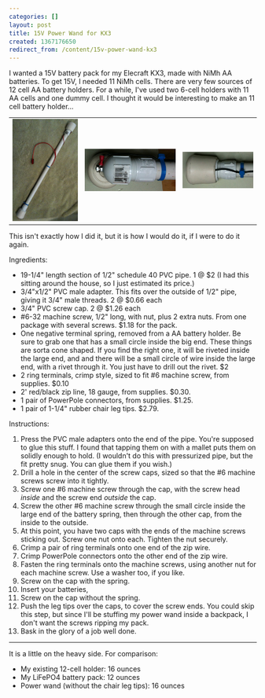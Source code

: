 ```yaml
---
categories: []
layout: post
title: 15V Power Wand for KX3
created: 1367176650
redirect_from: /content/15v-power-wand-kx3
---
```

I wanted a 15V battery pack for my Elecraft KX3, made with NiMh AA batteries.  To get 15V, I needed 11 NiMh cells.  There are very few sources of 12 cell AA battery holders.  For a while, I've used two 6-cell holders with 11 AA cells and one dummy cell.  I thought it would be interesting to make an 11 cell battery holder...

<table style="border-style:hidden;">
<tr>
<td>
<img src="/files/wand.png">
</td>
<td>
<img src="/files/uncapped.PNG">
</td>
<td>
<img src="/files/capped.PNG">
</td>
</table>
This isn't exactly how I did it, but it is how I would do it, if I were to do it again.


Ingredients:

* 19-1/4" length section of 1/2" schedule 40 PVC pipe. 1 @ $2 (I had this sitting around the house, so I just estimated its price.)
* 3/4"x1/2" PVC male adapter.  This fits over the outside of 1/2" pipe, giving it 3/4" male threads.  2 @ $0.66 each
* 3/4" PVC screw cap.  2 @ $1.26 each
* #6-32 machine screw, 1/2" long, with nut, plus 2 extra nuts.  From one package with several screws. $1.18 for the pack.
* One negative terminal spring, removed from a AA battery holder.  Be sure to grab one that has a small circle inside the big end.  These things are sorta cone shaped.  If you find the right one, it will be riveted inside the large end, and and there will be a small circle of wire inside the large end, with a rivet through it.  You just have to drill out the rivet.  $2
* 2 ring terminals, crimp style, sized to fit #6 machine screw, from supplies.  $0.10
* 2' red/black zip line, 18 gauge, from supplies.  $0.30.
* 1 pair of PowerPole connectors, from supplies. $1.25.
* 1 pair of 1-1/4" rubber chair leg tips. $2.79.

Instructions:

1. Press the PVC male adapters onto the end of the pipe.  You're supposed to glue this stuff.  I found that tapping them on with a mallet puts them on solidly enough to hold.  (I wouldn't do this with pressurized pipe, but the fit pretty snug.  You can glue them if you wish.)
1. Drill a hole in the center of the screw caps, sized so that the #6 machine screws screw into it tightly.
1. Screw one #6 machine screw through the cap, with the screw head *inside* and the screw end *outside* the cap.
1. Screw the other #6 machine screw through the small circle inside the large end of the battery spring, then through the other cap, from the inside to the outside.
1. At this point, you have two caps with the ends of the machine screws sticking out.  Screw one nut onto each.  Tighten the nut securely.
1. Crimp a pair of ring terminals onto one end of the zip wire.
1. Crimp PowerPole connectors onto the other end of the zip wire.
1. Fasten the ring terminals onto the machine screws, using another nut for each machine screw.  Use a washer too, if you like.
1. Screw on the cap with the spring.
1. Insert your batteries, 
1. Screw on the cap without the spring.
1. Push the leg tips over the caps, to cover the screw ends.  You could skip this step, but since I'll be stuffing my power wand inside a backpack, I don't want the screws ripping my pack.
1. Bask in the glory of a job well done.

-----
It is a little on the heavy side.  For comparison:

* My existing 12-cell holder: 16 ounces
* My LiFePO4 battery pack: 12 ounces
* Power wand (without the chair leg tips): 16 ounces

